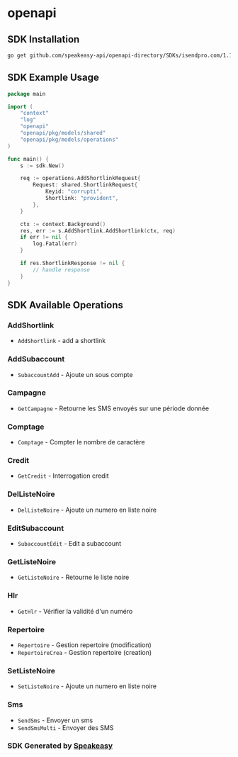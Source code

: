 # openapi

<!-- Start SDK Installation -->
## SDK Installation

```bash
go get github.com/speakeasy-api/openapi-directory/SDKs/isendpro.com/1.1.1/go
```
<!-- End SDK Installation -->

## SDK Example Usage
<!-- Start SDK Example Usage -->
```go
package main

import (
    "context"
    "log"
    "openapi"
    "openapi/pkg/models/shared"
    "openapi/pkg/models/operations"
)

func main() {
    s := sdk.New()

    req := operations.AddShortlinkRequest{
        Request: shared.ShortlinkRequest{
            Keyid: "corrupti",
            Shortlink: "provident",
        },
    }

    ctx := context.Background()
    res, err := s.AddShortlink.AddShortlink(ctx, req)
    if err != nil {
        log.Fatal(err)
    }

    if res.ShortlinkResponse != nil {
        // handle response
    }
}
```
<!-- End SDK Example Usage -->

<!-- Start SDK Available Operations -->
## SDK Available Operations


### AddShortlink

* `AddShortlink` - add a shortlink

### AddSubaccount

* `SubaccountAdd` - Ajoute un sous compte

### Campagne

* `GetCampagne` - Retourne les SMS envoyés sur une période donnée

### Comptage

* `Comptage` - Compter le nombre de caractère 

### Credit

* `GetCredit` - Interrogation credit

### DelListeNoire

* `DelListeNoire` - Ajoute un numero en liste noire

### EditSubaccount

* `SubaccountEdit` - Edit a subaccount

### GetListeNoire

* `GetListeNoire` - Retourne le liste noire

### Hlr

* `GetHlr` - Vérifier la validité d'un numéro

### Repertoire

* `Repertoire` - Gestion repertoire (modification)
* `RepertoireCrea` - Gestion repertoire (creation)

### SetListeNoire

* `SetListeNoire` - Ajoute un numero en liste noire

### Sms

* `SendSms` - Envoyer un sms
* `SendSmsMulti` - Envoyer des SMS
<!-- End SDK Available Operations -->

### SDK Generated by [Speakeasy](https://docs.speakeasyapi.dev/docs/using-speakeasy/client-sdks)

